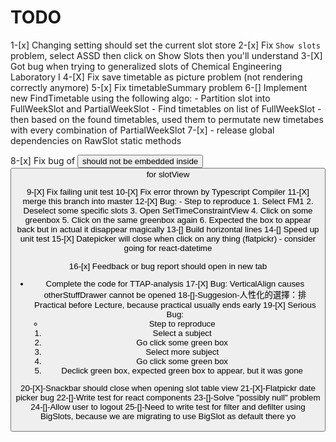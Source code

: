 # TODO
1-[x] Changing setting should set the current slot store
2-[x] Fix `Show slots` problem, select ASSD then click on Show Slots then you'll understand
3-[X] Got bug when trying to generalized slots of Chemical Engineering Laboratory I
4-[X] Fix save timetable as picture problem (not rendering correctly anymore)
5-[x] Fix timetableSummary problem
6-[] Implement new FindTimetable using the following algo:
    - Partition slot into FullWeekSlot and PartialWeekSlot
    - Find timetables on list of FullWeekSlot
    - then based on the found timetables, used them to permutate new timetabes with every combination of PartialWeekSlot
7-[x] - release global dependencies on RawSlot static methods

8-[x] Fix bug of <button> should not be embedded inside <button> for slotView

9-[X] Fix failing unit test
10-[X] Fix error thrown by Typescript Compiler
11-[X] merge this branch into master
12-[X] Bug:
    - Step to reproduce
        1. Select FM1
        2. Deselect some specific slots
        3. Open SetTimeConstraintView
        4. Click on some greenbox
        5. Click on the same greenbox again
        6. Expected the box to appear back but in actual it disappear magically
13-[] Build horizontal lines
14-[] Speed up unit test
15-[X] Datepicker will close when click on any thing (flatpickr)
    - consider going for react-datetime

16-[x] Feedback or bug report should open in new tab
- Complete the code for TTAP-analysis
17-[X] Bug: VerticalAlign causes otherStuffDrawer cannot be opened
18-[]-Suggesion-人性化的選擇：排Practical before Lecture, because practical usually ends early
19-[X] Serious Bug:
    - Step to reproduce
    1. Select a subject
    2. Go click some green box
    3. Select more subject
    4. Go click some green box
    5. Declick green box, expected green box to appear, but it was gone

20-[X]-Snackbar should close when opening slot table view
21-[X]-Flatpickr date picker bug
22-[]-Write test for react components
23-[]-Solve "possibly null" problem
24-[]-Allow user to logout
25-[]-Need to write test for filter and defilter using BigSlots, because we are migrating to use BigSlot as default there yo